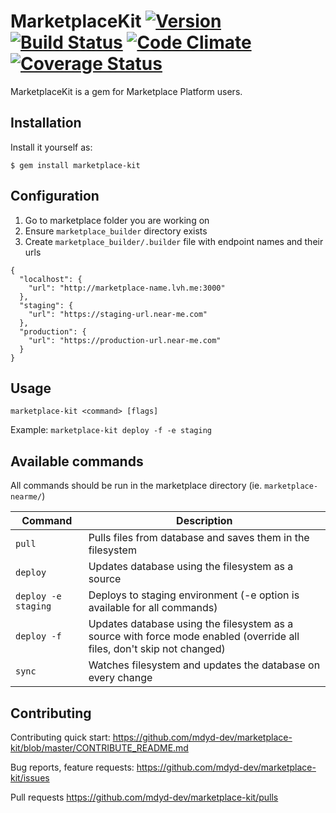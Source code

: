 # MarketplaceKit [![Version](http://img.shields.io/gem/v/marketplace-kit.svg)](https://rubygems.org/gems/marketplace-kit) [![Build Status](https://travis-ci.org/mdyd-dev/marketplace-kit.svg?branch=master)](https://travis-ci.org/mdyd-dev/marketplace-kit) [![Code Climate](https://codeclimate.com/github/crashbreak/crashbreak/badges/gpa.svg)](https://codeclimate.com/github/mdyd-dev/marketplace-kit) [![Coverage Status](https://coveralls.io/repos/github/mdyd-dev/marketplace-kit/badge.svg?branch=master)](https://coveralls.io/github/mdyd-dev/marketplace-kit?branch=master)

MarketplaceKit is a gem for Marketplace Platform users.

## Installation

Install it yourself as:

    $ gem install marketplace-kit

## Configuration

1. Go to marketplace folder you are working on
2. Ensure `marketplace_builder` directory exists
3. Create `marketplace_builder/.builder` file with endpoint names and their urls
```
{
  "localhost": {
    "url": "http://marketplace-name.lvh.me:3000"
  },
  "staging": {
    "url": "https://staging-url.near-me.com"
  },
  "production": {
    "url": "https://production-url.near-me.com"
  }
}
```

## Usage
`marketplace-kit <command> [flags]`

Example:
`marketplace-kit deploy -f -e staging`

## Available commands
All commands should be run in the marketplace directory (ie. `marketplace-nearme/`)

| Command            | Description           |
| ----------------- | ------------- |
| `pull`      | Pulls files from database and saves them in the filesystem |
| `deploy`      | Updates database using the filesystem as a source      |
| `deploy -e staging` | Deploys to staging environment (-e option is available for all commands)      |
| `deploy -f` | Updates database using the filesystem as a source with force mode enabled (override all files, don't skip not changed) |
| `sync` | Watches filesystem and updates the database on every change |


## Contributing

Contributing quick start: https://github.com/mdyd-dev/marketplace-kit/blob/master/CONTRIBUTE_README.md

Bug reports, feature requests: https://github.com/mdyd-dev/marketplace-kit/issues

Pull requests https://github.com/mdyd-dev/marketplace-kit/pulls

